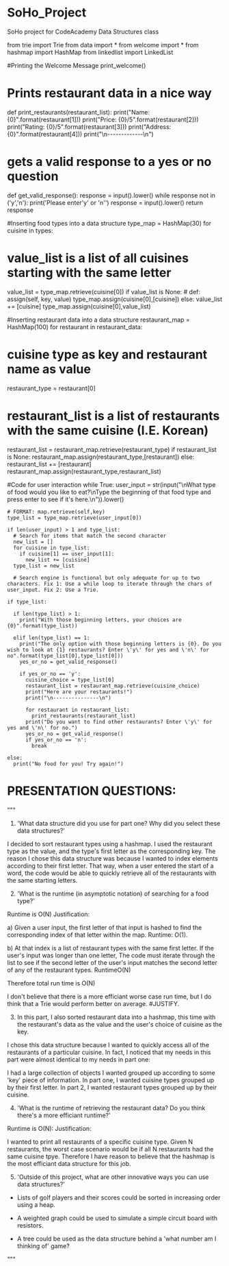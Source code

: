 # SoHo_Project
SoHo project for CodeAcademy Data Structures class

from trie import Trie
from data import *
from welcome import *
from hashmap import HashMap
from linkedlist import LinkedList

#Printing the Welcome Message
print_welcome()

# Prints restaurant data in a nice way
def print_restaurants(restaurant_list):
  print("Name: {0}".format(restaurant[1]))
  print("Price: {0}/5".format(restaurant[2]))
  print("Rating: {0}/5".format(restaurant[3]))
  print("Address: {0}".format(restaurant[4]))
  print("\n-------------\n")

# gets a valid response to a yes or no question
def get_valid_response():
  response = input().lower()
  while response not in ('y','n'):
    print('Please enter\'y\' or \'n\'')
    response = input().lower()
  return response
  
#Inserting food types into a data structure
type_map = HashMap(30)
for cuisine in types:
  # value_list is a list of all cuisines starting with the same letter
  value_list = type_map.retrieve(cuisine[0])
  if value_list is None:
    # def: assign(self, key, value)
  	type_map.assign(cuisine[0],[cuisine])
  else:
    value_list += [cuisine]
    type_map.assign(cuisine[0],value_list)

    
#Inserting restaurant data into a data structure
restaurant_map = HashMap(100)
for restaurant in restaurant_data:
  # cuisine type as key and restaurant name as value
  restaurant_type = restaurant[0]
  # restaurant_list is a list of restaurants with the same cuisine (I.E. Korean)
  restaurant_list = restaurant_map.retrieve(restaurant_type)
  if restaurant_list is None:
    restaurant_map.assign(restaurant_type,[restaurant])
  else:
    restaurant_list += [restaurant]
    restaurant_map.assign(restaurant_type,restaurant_list)
  
#Code for user interaction
while True:
    user_input = str(input("\nWhat type of food would you like to eat?\nType the beginning of that food type and press enter to see if it's here.\n")).lower()
    
    # FORMAT: map.retrieve(self,key)
    type_list = type_map.retrieve(user_input[0])
    
    if len(user_input) > 1 and type_list:
      # Search for items that match the second character
      new_list = []
      for cuisine in type_list:
        if cuisine[1] == user_input[1]:
          new_list += [cuisine]
      type_list = new_list
      
      # Search engine is functional but only adequate for up to two characters. Fix 1: Use a while loop to iterate through the chars of user_input. Fix 2: Use a Trie.

    if type_list:
      
      if len(type_list) > 1:
        print("With those beginning letters, your choices are {0}".format(type_list))
        
      elif len(type_list) == 1:
        print("The only option with those beginning letters is {0}. Do you wish to look at {1} restaurants? Enter \'y\' for yes and \'n\' for no".format(type_list[0],type_list[0]))
        yes_or_no = get_valid_response()
        
        if yes_or_no == 'y':
          cuisine_choice = type_list[0]
          restaurant_list = restaurant_map.retrieve(cuisine_choice)
          print("Here are your restaurants!")
          print("\n---------------\n")
          
          for restaurant in restaurant_list:
            print_restaurants(restaurant_list)
          print("Do you want to find other restaurants? Enter \'y\' for yes and \'n\' for no.")
          yes_or_no = get_valid_response()
          if yes_or_no == 'n':
            break

    else:
      print("No food for you! Try again!")
    

# PRESENTATION QUESTIONS:
"""
1) 'What data structure did you use for part one? Why did you select these data structures?'

I decided to sort restaurant types using a hashmap. I used the restaurant type as the value, and the type's first letter as the corresponding key. The reason I chose this data structure was because I wanted to index elements according to their first letter. That way, when a user entered the start of a word, the code would be able to quickly retrieve all of the restaurants with the same starting letters.

2) 'What is the runtime (in asymptotic notation) of searching for a food type?'

Runtime is O(N)
Justification:

a) Given a user input, the first letter of that input is hashed to find the corresponding index of that letter within the map. Runtime: O(1).

b) At that index is a list of restaurant types with the same first letter. If the user's input was longer than one letter, The code must iterate through the list to see if the second letter of the user's input matches the second letter of any of the restaurant types. RuntimeO(N)

Therefore total run time is O(N)

I don't believe that there is a more efficiant worse case run time, but I do think that a Trie would perform better on average. #JUSTIFY.

3) In this part, I also sorted restaurant data into a hashmap, this time with the restaurant's data as the value and the user's choice of cuisine as the key.

I chose this data structure because I wanted to quickly access all of the restaurants of a particular cuisine. In fact, I noticed that my needs in this part were almost identical to my needs in part one:

I had a large collection of objects I wanted grouped up according to some 'key' piece of information. In part one, I wanted cuisine types grouped up by their first letter. In part 2, I wanted restaurant types grouped up by their cuisine.

4) 'What is the runtime of retrieving the restaurant data? Do you think there's a more efficiant runtime?'

Runtime is O(N):
Justification:

I wanted to print all restaurants of a specific cuisine type. Given N restaurants, the worst case scenario would be if all N restaurants had the same cuisine tpye. Therefore I have reason to believe that the hashmap is the most efficiant data structure for this job.

5)  'Outside of this project, what are other innovative ways you can use data structures?'

+ Lists of golf players and their scores could be sorted in increasing order using a heap.

+ A weighted graph could be used to simulate a simple circuit board with resistors.

+ A tree could be used as the data structure behind a 'what number am I thinking of' game?

"""
